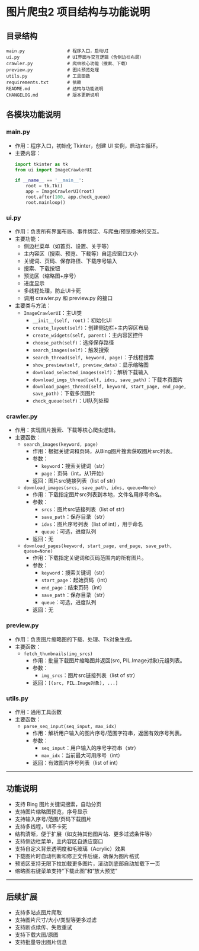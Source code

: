 # 图片爬虫2 项目结构与功能说明

## 目录结构

```
main.py                # 程序入口，启动UI
ui.py                  # UI界面与交互逻辑（含侧边栏布局）
crawler.py             # 爬虫核心功能（搜索、下载）
preview.py             # 图片预览处理
utils.py               # 工具函数
requirements.txt       # 依赖
README.md              # 结构与功能说明
CHANGELOG.md           # 版本更新说明
```

## 各模块功能说明

### main.py
- 作用：程序入口，初始化 Tkinter，创建 UI 实例，启动主循环。
- 主要内容：
  ```python
  import tkinter as tk
  from ui import ImageCrawlerUI

  if __name__ == '__main__':
      root = tk.Tk()
      app = ImageCrawlerUI(root)
      root.after(100, app.check_queue)
      root.mainloop()
  ```

### ui.py
- 作用：负责所有界面布局、事件绑定、与爬虫/预览模块的交互。
- 主要功能：
  - 侧边栏菜单（如首页、设置、关于等）
  - 主内容区（搜索、预览、下载等）自适应窗口大小
  - 关键词、页码、保存路径、下载序号输入
  - 搜索、下载按钮
  - 预览区（缩略图+序号）
  - 进度显示
  - 多线程处理，防止UI卡死
  - 调用 crawler.py 和 preview.py 的接口
- 主要类与方法：
  - `ImageCrawlerUI`：主UI类
    - `__init__(self, root)`：初始化UI
    - `create_layout(self)`：创建侧边栏+主内容区布局
    - `create_widgets(self, parent)`：主内容区控件
    - `choose_path(self)`：选择保存路径
    - `search_images(self)`：触发搜索
    - `search_thread(self, keyword, page)`：子线程搜索
    - `show_preview(self, preview_data)`：显示缩略图
    - `download_selected_images(self)`：解析下载输入
    - `download_imgs_thread(self, idxs, save_path)`：下载本页图片
    - `download_pages_thread(self, keyword, start_page, end_page, save_path)`：下载多页图片
    - `check_queue(self)`：UI队列处理

### crawler.py
- 作用：实现图片搜索、下载等核心爬虫逻辑。
- 主要函数：
  - `search_images(keyword, page)`
    - 作用：根据关键词和页码，从Bing图片搜索获取图片src列表。
    - 参数：
      - `keyword`：搜索关键词（str）
      - `page`：页码（int，从1开始）
    - 返回：图片src链接列表（list of str）
  - `download_images(srcs, save_path, idxs, queue=None)`
    - 作用：下载指定图片src列表到本地，文件名用序号命名。
    - 参数：
      - `srcs`：图片src链接列表（list of str）
      - `save_path`：保存目录（str）
      - `idxs`：图片序号列表（list of int），用于命名
      - `queue`：可选，进度队列
    - 返回：无
  - `download_pages(keyword, start_page, end_page, save_path, queue=None)`
    - 作用：下载指定关键词和页码范围内的所有图片。
    - 参数：
      - `keyword`：搜索关键词（str）
      - `start_page`：起始页码（int）
      - `end_page`：结束页码（int）
      - `save_path`：保存目录（str）
      - `queue`：可选，进度队列
    - 返回：无

### preview.py
- 作用：负责图片缩略图的下载、处理、Tk对象生成。
- 主要函数：
  - `fetch_thumbnails(img_srcs)`
    - 作用：批量下载图片缩略图并返回(src, PIL.Image对象)元组列表。
    - 参数：
      - `img_srcs`：图片src链接列表（list of str）
    - 返回：`[(src, PIL.Image对象), ...]`

### utils.py
- 作用：通用工具函数
- 主要函数：
  - `parse_seq_input(seq_input, max_idx)`
    - 作用：解析用户输入的图片序号/范围字符串，返回有效序号列表。
    - 参数：
      - `seq_input`：用户输入的序号字符串（str）
      - `max_idx`：当前最大可用序号（int）
    - 返回：有效图片序号列表（list of int）

---

## 功能说明

- 支持 Bing 图片关键词搜索，自动分页
- 支持图片缩略图预览，序号显示
- 支持输入序号/范围/页码下载图片
- 支持多线程，UI不卡死
- 结构清晰，便于扩展（如支持其他图片站、更多过滤条件等）
- 支持侧边栏菜单，主内容区自适应窗口
- 支持自定义背景透明度和毛玻璃（Acrylic）效果
- 下载图片时自动判断和修正文件后缀，确保为图片格式
- 预览区支持无限下拉加载更多图片，滚动到底部自动加载下一页
- 缩略图右键菜单支持“下载此图”和“放大预览”

---

## 后续扩展

- 支持多站点图片爬取
- 支持图片尺寸/大小/类型等更多过滤
- 支持断点续传、失败重试
- 支持下载大图/原图
- 支持批量导出图片信息 
